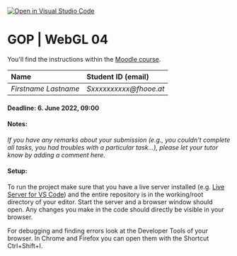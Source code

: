 [![Open in Visual Studio Code](https://classroom.github.com/assets/open-in-vscode-718a45dd9cf7e7f842a935f5ebbe5719a5e09af4491e668f4dbf3b35d5cca122.svg)](https://classroom.github.com/online_ide?assignment_repo_id=11252419&assignment_repo_type=AssignmentRepo)
# GOP | WebGL 04

You'll find the instructions within the [Moodle course](https://elearning.fh-ooe.at/course/view.php?id=22456).


|  Name                       |  Student ID (email)           |
|:--                          | :--                           |
| _Firstname Lastname_        |   _Sxxxxxxxxxx@fhooe.at_      |

#### Deadline: **6. June 2022, 09:00**

#### Notes:

_If you have any remarks about your submission (e.g., you couldn't complete all tasks, you had troubles with a particular task...), please let your tutor know by adding a comment here._


#### Setup:
To run the project make sure that you have a live server installed (e.g. [Live Server for VS Code](https://marketplace.visualstudio.com/items?itemName=ritwickdey.LiveServer)) and the entire repository is in the working/root directory of your editor. 
Start the server and a browser window should open.
Any changes you make in the code should directly be visible in your browser.

For debugging and finding errors look at the Developer Tools of your browser. In Chrome and Firefox you can open them with the Shortcut Ctrl+Shift+I.

